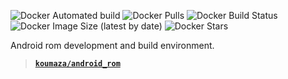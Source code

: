 ![Docker Automated build](https://img.shields.io/docker/automated/koumaza/android_rom?style=for-the-badge)
![Docker Pulls](https://img.shields.io/docker/pulls/koumaza/android_rom?style=for-the-badge)
![Docker Build Status](https://img.shields.io/docker/build/koumaza/android_rom?style=for-the-badge)
![Docker Image Size (latest by date)](https://img.shields.io/docker/image-size/koumaza/android_rom?style=for-the-badge)
![Docker Stars](https://img.shields.io/docker/stars/koumaza/android_rom?style=for-the-badge)

Android rom development and build environment.
>**[`koumaza/android_rom`](https://hub.docker.com/r/koumaza/android_rom)**
